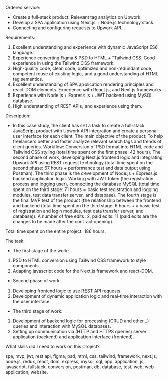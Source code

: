 Ordered service:
- Create a full-stack product: Relevant tag analytics on Upwork.
- Develop a SPA application using Next.js + Node.js technology stack.
- Connecting and configuring requests to Upwork API.

Requirements:
1) Excellent understanding and experience with dynamic JavaScript ES6 language.
2) Experience converting Figma & PSD to HTML + "Tailwind CSS. Good experience in using the Tailwind CSS framework.
3) High-quality code, clean code, optimized and non-redundant code, competent reuse of existing logic, and a good understanding of HTML tag semantics.
4) Excellent understanding of SPA application rendering principles and react-DOM elements. Experience with React.js, and Next.js frameworks.
5) Experience with Node.js + Express.js + JWT backend using MySQL database.
6) High understanding of REST APIs, and experience using them.

Description:
- In this case study, the client has set a task to create a full-stack JavaScript product with Upwork API integration and create a personal user interface for each client. The main objective of the product: To help freelancers better and faster analyze relevant search tags and trends of client queries.
Workflow: Conversion of PSD format into HTML code and Tailwind CSS styling (total time spent on the first phase: 42 hours). The second phase of work, developing Next.js frontend logic and integrating Upwork API using REST request technology (total time spent on the second phase: 67 hours + performance test and data output using Postman). The third phase is the development of Node.js + Express.js backend application logic. Working with JWT token (the registration process and logging user), connecting the database MySQL (total time spent on the third stage: 71 hours + basic test registration and logging modules, test data transfer server, and database). The fourth stage is the final MVP test of the product (the relationship between the frontend and backend (total time spent on the third stage: 6 hours + a basic test of registration and login modules, test data transfer server, and database)). A number of free edits: 2, paid edits: 11 (paid edits are the changes to be made after the contract opening).

Total time spent on the entire project: 186 hours.


The task:
- The first stage of the work:
1) PSD to HTML conversion using Tailwind CSS framework to style components.
2) Adapting javascript code for the Next.js framework and react-DOM.

- Second phase of work:
1) Developing frontend logic to use REST API requests.
2) Development of dynamic application logic and real-time interaction with the user interface.

- The third stage of work:
1) Development of backend logic for processing (CRUD and other...) queries and interaction with MySQL databases.
2) Setting up communication via (HTTP and HTTPS queries) server application (backend) and application interface (frontend).

What skills did I need to work on this project?

spa, mvp, jwt, rest api, figma, psd, html, css, tailwind, framework, next.js, node.js, redux, react, dom, express, mysql, sql, app, application, js, javascript, fullstack, conversion, postman, db, database, test, web, web application, website.
